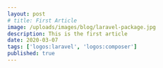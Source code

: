 ```yaml
---
layout: post
# title: First Article
image: /uploads/images/blog/laravel-package.jpg
description: This is the first article
date: 2020-03-07
tags: ['logos:laravel', 'logos:composer']
published: true
---
```

